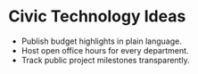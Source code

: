 # Civic Technology Ideas

- Publish budget highlights in plain language.
- Host open office hours for every department. 
- Track public project milestones transparently.
